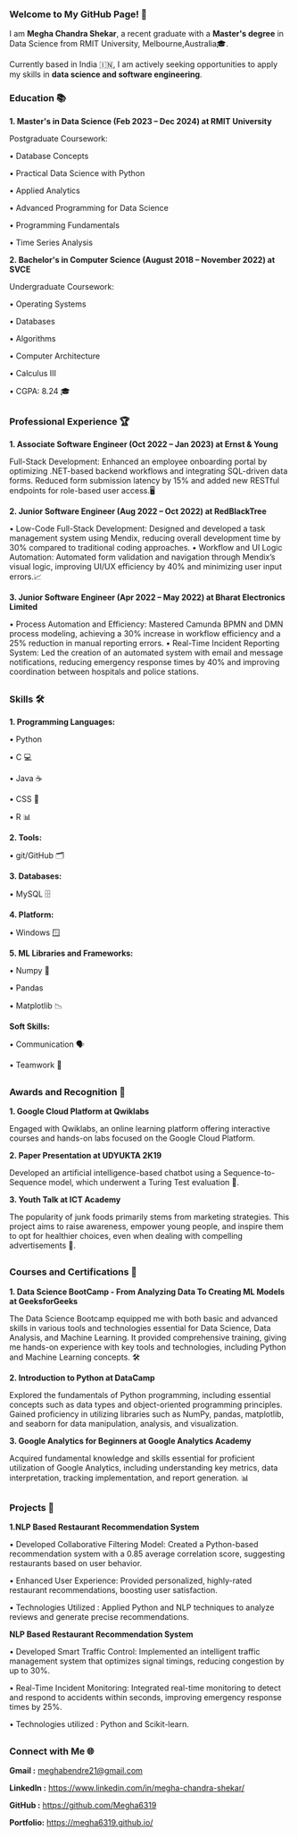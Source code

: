 ### Welcome to My GitHub Page! 👋

I am **Megha Chandra Shekar**, a recent graduate with a **Master's degree** in Data Science from RMIT University, Melbourne,Australia🎓. 

Currently based in India 🇮🇳, I am actively seeking opportunities to apply my skills in  **data science and software engineering**. 

### Education 📚

**1. Master's in Data Science (Feb 2023 – Dec 2024) at RMIT University**
   
Postgraduate Coursework:

• Database Concepts

• Practical Data Science with Python

• Applied Analytics

• Advanced Programming for Data Science

• Programming Fundamentals

• Time Series Analysis

**2. Bachelor's in Computer Science (August 2018 – November 2022) at SVCE**
   
Undergraduate Coursework:

• Operating Systems

• Databases

• Algorithms

• Computer Architecture

• Calculus III

• CGPA: 8.24 🎓

##

### Professional Experience 🏆

**1. Associate Software Engineer (Oct 2022 – Jan 2023) at Ernst & Young**
   
   Full-Stack Development: Enhanced an employee onboarding portal by
   optimizing .NET-based backend workflows and integrating SQL-driven data
   forms. Reduced form submission latency by 15% and added new RESTful
   endpoints for role-based user access.🖥️

**2. Junior Software Engineer (Aug 2022 – Oct 2022) at RedBlackTree**
   
 • Low-Code Full-Stack Development: Designed and developed a task
  management system using Mendix, reducing overall development time by 30%
  compared to traditional coding approaches.
• Workflow and UI Logic Automation: Automated form validation and navigation
  through Mendix’s visual logic, improving UI/UX efficiency by 40% and
  minimizing user input errors.📈

**3. Junior Software Engineer  (Apr 2022 – May 2022) at Bharat Electronics Limited**

• Process Automation and Efficiency: Mastered Camunda BPMN and DMN
  process modeling, achieving a 30% increase in workflow efficiency and a 25%
  reduction in manual reporting errors.
• Real-Time Incident Reporting System: Led the creation of an automated
  system with email and message notifications, reducing emergency response
  times by 40% and improving coordination between hospitals and police
  stations.
##


### Skills 🛠️

**1. Programming Languages:**

• Python 

• C 💻

• Java ☕

• CSS 🎨

• R 📊

**2. Tools:**

• git/GitHub 🗂️

**3. Databases:**

• MySQL 🗄️

**4. Platform:**

• Windows 🪟

**5. ML Libraries and Frameworks:**

• Numpy 🔢

• Pandas 

• Matplotlib 📉

**Soft Skills:**

• Communication 🗣️

• Teamwork 🤝

##

### Awards and Recognition 🏅

**1. Google Cloud Platform at Qwiklabs**
   
   Engaged with Qwiklabs, an online learning platform offering interactive courses and hands-on labs focused on the Google Cloud Platform.

**2. Paper Presentation at UDYUKTA 2K19**
 
   Developed an artificial intelligence-based chatbot using a Sequence-to-Sequence model, which underwent a Turing Test evaluation 🤖.

**3. Youth Talk at ICT Academy**
 
   The popularity of junk foods primarily stems from marketing strategies. This project aims to raise awareness, empower young people, and inspire them to opt for healthier
   choices, even when dealing with compelling advertisements 🌱.

##

### Courses and Certifications 📜

**1. Data Science BootCamp - From Analyzing Data To Creating ML Models at GeeksforGeeks**
   
  The Data Science Bootcamp equipped me with both basic and advanced skills in various tools and technologies essential for Data Science, Data Analysis, and Machine Learning. 
  It provided comprehensive training, giving me hands-on experience with key tools and technologies, including Python and Machine Learning concepts. 🛠️

**2. Introduction to Python at DataCamp**

  Explored the fundamentals of Python programming, including essential concepts such as data types and object-oriented programming principles. Gained proficiency in utilizing 
  libraries such as NumPy, pandas, matplotlib, and seaborn for data manipulation, analysis, and visualization. 

**3. Google Analytics for Beginners at Google Analytics Academy**

   Acquired fundamental knowledge and skills essential for proficient utilization of Google Analytics, including understanding key metrics, data interpretation, tracking 
   implementation, and report generation. 📊

##

### Projects 🚀

**1.NLP Based Restaurant Recommendation System**  
   
• Developed Collaborative Filtering Model: Created a Python-based recommendation system with a 0.85
average correlation score, suggesting restaurants based on user behavior.

• Enhanced User Experience: Provided personalized, highly-rated restaurant recommendations, boosting
user satisfaction.

• Technologies Utilized : Applied Python and NLP techniques to analyze reviews and generate precise
recommendations.

**NLP Based Restaurant Recommendation System**

• Developed Smart Traffic Control: Implemented an intelligent traffic management system that optimizes
signal timings, reducing congestion by up to 30%.

• Real-Time Incident Monitoring: Integrated real-time monitoring to detect and respond to accidents within
seconds, improving emergency response times by 25%.

• Technologies utilized : Python and Scikit-learn.

##

### Connect with Me 🌐

**Gmail :** meghabendre21@gmail.com

**LinkedIn :** https://www.linkedin.com/in/megha-chandra-shekar/

**GitHub :**  https://github.com/Megha6319

**Portfolio:** https://megha6319.github.io/

##


